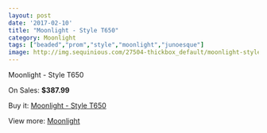 ```yaml
---
layout: post
date: '2017-02-10'
title: "Moonlight - Style T650"
category: Moonlight
tags: ["beaded","prom","style","moonlight","junoesque"]
image: http://img.sequinious.com/27504-thickbox_default/moonlight-style-t650.jpg
---
```

Moonlight - Style T650

On Sales: **$387.99**
<a href="https://www.sequinious.com/moonlight/1847-moonlight-style-t650.html"><amp-img layout="responsive" width="600" height="600" src="//img.sequinious.com/27504-thickbox_default/moonlight-style-t650.jpg" alt="Moonlight - Style T650 0" /></a>
<a href="https://www.sequinious.com/moonlight/1847-moonlight-style-t650.html"><amp-img layout="responsive" width="600" height="600" src="//img.sequinious.com/27505-thickbox_default/moonlight-style-t650.jpg" alt="Moonlight - Style T650 1" /></a>

Buy it: [Moonlight - Style T650](https://www.sequinious.com/moonlight/1847-moonlight-style-t650.html "Moonlight - Style T650")

View more: [Moonlight](https://www.sequinious.com/27-moonlight "Moonlight")